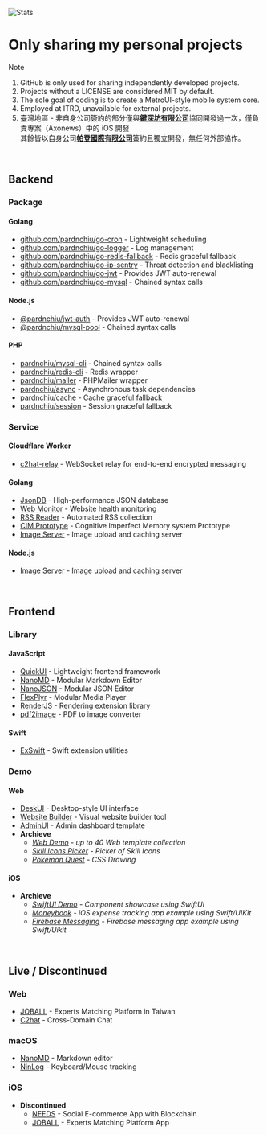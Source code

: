 ![Stats](https://github-readme-stats-sigma-five.vercel.app/api?username=pardnchiu&show_icons=true&count_private=true)

# Only sharing my personal projects
> [!Note]
> 1. GitHub is only used for sharing independently developed projects.
> 2. Projects without a LICENSE are considered MIT by default.
> 3. The sole goal of coding is to create a MetroUI-style mobile system core.
> 4. Employed at ITRD, unavailable for external projects.
> 5. 臺灣地區 - 非自身公司簽約的部分僅與[**鍵深坊有限公司**](https://findbiz.nat.gov.tw/fts/query/QueryBar/queryInit.do?banNo=00248098)協同開發過一次，僅負責專案（Axonews）中的 iOS 開發<br>
>   其餘皆以自身公司[**帕登國際有限公司**](https://findbiz.nat.gov.tw/fts/query/QueryBar/queryInit.do?banNo=24924502)簽約且獨立開發，無任何外部協作。

<br>

## Backend
### Package
#### Golang
- [github.com/pardnchiu/go-cron](https://pkg.go.dev/github.com/pardnchiu/go-cron) - Lightweight scheduling
- [github.com/pardnchiu/go-logger](https://pkg.go.dev/github.com/pardnchiu/go-logger) - Log management
- [github.com/pardnchiu/go-redis-fallback](https://pkg.go.dev/github.com/pardnchiu/go-redis-fallback) - Redis graceful fallback
- [github.com/pardnchiu/go-ip-sentry](https://pkg.go.dev/github.com/pardnchiu/golang-ip-sentry) - Threat detection and blacklisting
- [github.com/pardnchiu/go-jwt](https://pkg.go.dev/github.com/pardnchiu/go-jwt) - Provides JWT auto-renewal
- [github.com/pardnchiu/go-mysql](https://pkg.go.dev/github.com/pardnchiu/go-mysql) - Chained syntax calls

#### Node.js 
- [@pardnchiu/jwt-auth](https://www.npmjs.com/package/@pardnchiu/jwt-auth) - Provides JWT auto-renewal
- [@pardnchiu/mysql-pool](https://www.npmjs.com/package/@pardnchiu/mysql-pool) - Chained syntax calls

#### PHP
- [pardnchiu/mysql-cli](https://packagist.org/packages/pardnchiu/mysql-cli) - Chained syntax calls
- [pardnchiu/redis-cli](https://packagist.org/packages/pardnchiu/redis-cli) - Redis wrapper
- [pardnchiu/mailer](https://packagist.org/packages/pardnchiu/mailer) - PHPMailer wrapper
- [pardnchiu/async](https://packagist.org/packages/pardnchiu/async) - Asynchronous task dependencies
- [pardnchiu/cache](https://packagist.org/packages/pardnchiu/cache) - Cache graceful fallback
- [pardnchiu/session](https://packagist.org/packages/pardnchiu/session) - Session graceful fallback

### Service
#### Cloudflare Worker
- [c2hat-relay](https://github.com/pardnchiu/c2hat-relay) - WebSocket relay for end-to-end encrypted messaging

#### Golang
- [JsonDB](https://github.com/pardnchiu/JsonDB) - High-performance JSON database
- [Web Monitor](https://github.com/pardnchiu/web-monitor) - Website health monitoring
- [RSS Reader](https://github.com/pardnchiu/rss-reader) - Automated RSS collection
- [CIM Prototype](https://github.com/pardnchiu/cim-prototype) - Cognitive Imperfect Memory system Prototype
- [Image Server](https://github.com/pardnchiu/demo-go-image-server) - Image upload and caching server

#### Node.js
- [Image Server](https://github.com/pardnchiu/demo-node-image-server) - Image upload and caching server

<br>

## Frontend
### Library
#### JavaScript
- [QuickUI](https://quickui.pardn.io) - Lightweight frontend framework
- [NanoMD](https://nanomd.pardn.io) - Modular Markdown Editor
- [NanoJSON](https://nanojson.pardn.io) - Modular JSON Editor
- [FlexPlyr](https://flexplyr.pardn.io) - Modular Media Player
- [RenderJS](https://renderjs.pardn.io) - Rendering extension library
- [pdf2image](https://pardn.io/pdf2image) - PDF to image converter

#### Swift
- [ExSwift](https://github.com/pardnchiu/ExSwift) - Swift extension utilities

### Demo
#### Web
- [DeskUI](https://github.com/pardnltd/DeskUI) - Desktop-style UI interface
- [Website Builder](https://github.com/pardnltd/website-builder) - Visual website builder tool
- [AdminUI](https://github.com/pardnltd/adminui) - Admin dashboard template
- **Archieve**
  - *[Web Demo](https://pardn.io/web-template) - up to 40 Web template collection*
  - *[Skill Icons Picker](https://pardnchiu.github.io/SkilliconsPicker/) - Picker of Skill Icons*
  - *[Pokemon Quest](https://github.com/pardnchiu/css-pokemon-quest) - CSS Drawing*

#### iOS 
- **Archieve**
  - *[SwiftUI Demo](https://github.com/pardnchiu/demo-swiftui) - Component showcase using SwiftUI*
  - *[Moneybook](https://github.com/pardnchiu/swift-moneybook) - iOS expense tracking app example using Swift/UIKit*
  - *[Firebase Messaging](https://github.com/pardnchiu/swift-firebase-messaging) - Firebase messaging app example using Swift/Uikit*

<br>

## Live / Discontinued

### Web
- [JOBALL](https://joball.tw) - Experts Matching Platform in Taiwan
- [C2hat](https://chromewebstore.google.com/detail/c2hat-cross-domain-chat/chngimmfgmkpninihhljpidnieocmhdn) - Cross-Domain Chat

### macOS
- [NanoMD](https://apps.apple.com/us/app/nanomd-markdown-%E7%B7%A8%E8%BC%AF%E5%99%A8/id6740427920) - Markdown editor
- [NinLog](https://apps.apple.com/tw/app/ninlog-%E9%8D%B5%E7%9B%A4%E6%BB%91%E9%BC%A0%E8%BF%BD%E8%B9%A4/id6741706238) - Keyboard/Mouse tracking
 
### iOS
- **Discontinued**
  - [NEEDS](https://appadvice.com/app/e9-96-8b-e7-ae-b1/1460355322.amp) - Social E-commerce App with Blockchain
  - [JOBALL](https://appadvice.com/app/joball-e6-8e-a5-e6-b4-bd/1272878907.amp) - Experts Matching Platform App

